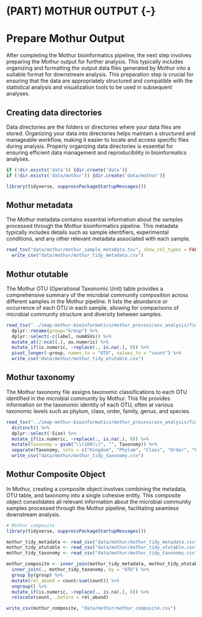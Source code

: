 # (PART) MOTHUR OUTPUT {-}

# Prepare Mothur Output

After completing the Mothur bioinformatics pipeline, the next step involves preparing the Mothur output for further analysis. This typically includes organizing and formatting the output data files generated by Mothur into a suitable format for downstream analysis. This preparation step is crucial for ensuring that the data are appropriately structured and compatible with the statistical analysis and visualization tools to be used in subsequent analyses.



## Creating data directories
Data directories are the folders or directories where your data files are stored. Organizing your data into directories helps maintain a structured and manageable workflow, making it easier to locate and access specific files during analysis. Properly organizing data directories is essential for ensuring efficient data management and reproducibility in bioinformatics analyses.


```r
if (!dir.exists('data')) {dir.create('data')}
if (!dir.exists('data/mothur')) {dir.create('data/mothur')}

library(tidyverse, suppressPackageStartupMessages())
```

## Mothur  metadata
The Mothur metadata contains essential information about the samples processed through the Mothur bioinformatics pipeline. This metadata typically includes details such as sample identifiers, experimental conditions, and any other relevant metadata associated with each sample.


```r
read_tsv("data/mothur/mothur_sample_metadata.tsv", show_col_types = FALSE) %>% 
  write_csv("data/mothur/mothur_tidy_metadata.csv")
```


## Mothur  otutable
The Mothur OTU (Operational Taxonomic Unit) table provides a comprehensive summary of the microbial community composition across different samples in the Mothur pipeline. It lists the abundance or occurrence of each OTU in each sample, allowing for comparisons of microbial community structure and diversity between samples.


```r
read_tsv("../imap-mothur-bioinformatics/mothur_process/asv_analysis/final.asv.shared", skip = 0, show_col_types = FALSE) %>%
  dplyr::rename(group="Group") %>% 
  dplyr::select(-c(label, numASVs)) %>% 
  mutate_at(2:ncol(.), as.numeric) %>% 
  mutate_if(is.numeric, ~replace(., is.na(.), 0)) %>% 
  pivot_longer(-group, names_to = "OTU", values_to = "count") %>% 
  write_csv("data/mothur/mothur_tidy_otutable.csv")
```


## Mothur taxonomy
The Mothur taxonomy file assigns taxonomic classifications to each OTU identified in the microbial community by Mothur. This file provides information on the taxonomic identity of each OTU, often at various taxonomic levels such as phylum, class, order, family, genus, and species.


```r
read_tsv("../imap-mothur-bioinformatics/mothur_process/asv_analysis/final.asv.ASV.cons.taxonomy", show_col_types=FALSE) %>% 
  distinct() %>%
  dplyr::select(-Size) %>%
  mutate_if(is.numeric, ~replace(., is.na(.), 0)) %>%
  mutate(Taxonomy = gsub("\\(100\\)", "", Taxonomy)) %>%  
  separate(Taxonomy, into = c("Kingdom", "Phylum", "Class", "Order", "Family", "Genus"), sep = ";") %>% 
  write_csv("data/mothur/mothur_tidy_taxonomy.csv")
```

## Mothur Composite Object
In Mothur, creating a composite object involves combining the metadata, OTU table, and taxonomy into a single cohesive entity. This composite object consolidates all relevant information about the microbial community samples processed through the Mothur pipeline, facilitating seamless downstream analysis.


```r
# Mothur composite
library(tidyverse, suppressPackageStartupMessages())

mothur_tidy_metadata <- read_csv("data/mothur/mothur_tidy_metadata.csv", show_col_types = FALSE)
mothur_tidy_otutable <- read_csv("data/mothur/mothur_tidy_otutable.csv", show_col_types = FALSE)
mothur_tidy_taxonomy <- read_csv("data/mothur/mothur_tidy_taxonomy.csv", show_col_types = FALSE)

mothur_composite <- inner_join(mothur_tidy_metadata, mothur_tidy_otutable, by = "group") %>% 
  inner_join(., mothur_tidy_taxonomy, by = "OTU") %>% 
  group_by(group) %>% 
  mutate(rel_abund = count/sum(count)) %>% 
  ungroup() %>% 
  mutate_if(is.numeric, ~replace(., is.na(.), 0)) %>%
  relocate(count, .before = rel_abund) 

write_csv(mothur_composite, "data/mothur/mothur_composite.csv")
```

